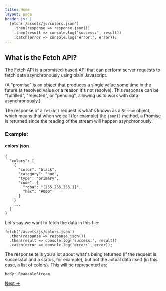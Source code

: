 ```yaml
---
title: Home
layout: page
header_js: |
  fetch('/assets/js/colors.json')
    .then(response => response.json())
    .then(result => console.log('success:', result))
    .catch(error => console.log('error:', error));
---
```


## What is the Fetch API?

The Fetch API is a promised-based API that can perform server requests to fetch data asynchronously using plain Javascript.

(A "promise" is an object that produces a single value some time in the future (a resolved value or a reason it's not resolve). This response can be "fulfilled", "rejected", or "pending", allowing us to work with data asynchronously.)

The response of a `fetch()` request is what's known as a `Stream` object, which means that when we call (for example) the `json()` method, a Promise is returned since the reading of the stream will happen asynchronously.

### Example:

#### colors.json

```
{
  "colors": [
    {
      "color": "black",
      "category": "hue",
      "type": "primary",
      "code": {
        "rgba": "[255,255,255,1]",
        "hex": "#000"
      }
    }
    ...
  ]
}
```

Let's say we want to fetch the data in this file:

```
fetch('/assets/js/colors.json')
  .then(response => response.json())
  .then(result => console.log('success:', result))
  .catch(error => console.log('error:', error));
```

The response tells you a lot about what's being returned (if the request is successful and a status, for example), but not the actual data itself (in this case, a list of colors). This will be represented as:

```
body: ReadableStream
```

[Next ->](/fetch-methods/ "Next")
